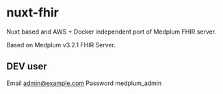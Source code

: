 # nuxt-fhir

Nuxt based and AWS + Docker independent port of Medplum FHIR server.

Based on Medplum v3.2.1 FHIR Server.

## DEV user

Email	admin@example.com
Password	medplum_admin